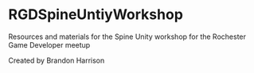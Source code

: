 # RGDSpineUntiyWorkshop
Resources and materials for the Spine Unity workshop for the Rochester Game Developer meetup

Created by Brandon Harrison

